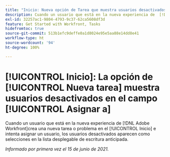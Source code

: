 ```yaml
---
title: "Inicio: Nueva opción de Tarea que muestra usuarios desactivados en Asignar a campo"
description: Cuando un usuario que está en la nueva experiencia de  [!DNL Adobe Workfront] crea una nueva tarea o problema en el área de Inicio e intenta asignar un usuario, los usuarios desactivados aparecen como selecciones en la lista desplegable de [!UICONTROL escritura anticipada].
exl-id: 32257ac1-9804-4793-9c37-62ca5608df3d
feature: Get Started with Workfront, Tasks
hidefromtoc: true
source-git-commit: 513b1efc9deffe0a1d8024e95e5aa88e14dd8e41
workflow-type: ht
source-wordcount: '94'
ht-degree: 100%

---
```


# [!UICONTROL Inicio]: La opción de [!UICONTROL Nueva tarea] muestra usuarios desactivados en el campo [!UICONTROL Asignar a]

<!--Valid issue, won't fix-->

Cuando un usuario que está en la nueva experiencia de [!DNL Adobe Workfront]crea una nueva tarea o problema en el [!UICONTROL Inicio] e intenta asignar un usuario, los usuarios desactivados aparecen como selecciones en la lista desplegable de escritura anticipada.

_Informado por primera vez el 15 de junio de 2021._
